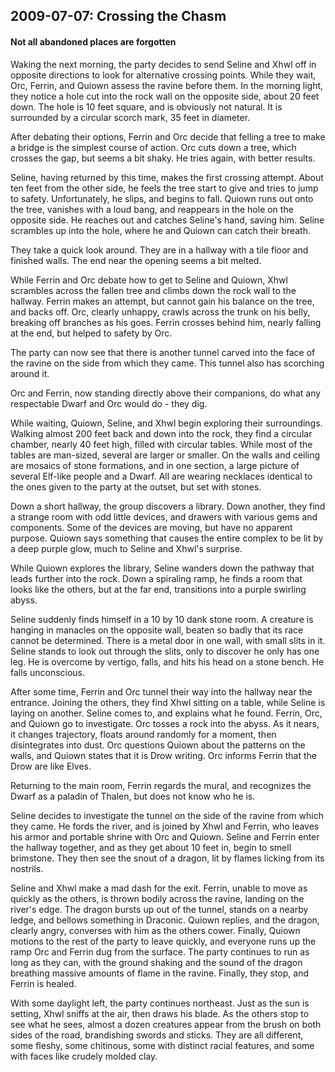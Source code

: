 
## 2009-07-07: Crossing the Chasm

#### Not all abandoned places are forgotten

Waking the next morning, the party decides to send Seline and Xhwl off in
opposite directions to look for alternative crossing points.  While they
wait, Orc, Ferrin, and Quiown assess the ravine before them.  In the morning
light, they notice a hole cut into the rock wall on the opposite side, about
20 feet down.  The hole is 10 feet square, and is obviously not natural.  It
is surrounded by a circular scorch mark, 35 feet in diameter.

After debating their options, Ferrin and Orc decide that felling a tree to
make a bridge is the simplest course of action.  Orc cuts down a tree, which
crosses the gap, but seems a bit shaky.  He tries again, with better results.

Seline, having returned by this time, makes the first crossing attempt.
About ten feet from the other side, he feels the tree start to give and tries
to jump to safety.  Unfortunately, he slips, and begins to fall.  Quiown runs
out onto the tree, vanishes with a loud bang, and reappears in the hole on
the opposite side.  He reaches out and catches Seline's hand, saving him.
Seline scrambles up into the hole, where he and Quiown can catch their
breath.

They take a quick look around.  They are in a hallway with a tile floor and
finished walls.  The end near the opening seems a bit melted.

While Ferrin and Orc debate how to get to Seline and Quiown, Xhwl scrambles
across the fallen tree and climbs down the rock wall to the hallway.  Ferrin
makes an attempt, but cannot gain his balance on the tree, and backs off.
Orc, clearly unhappy, crawls across the trunk on his belly, breaking off
branches as his goes.  Ferrin crosses behind him, nearly falling at the end,
but helped to safety by Orc.

The party can now see that there is another tunnel carved into the face of
the ravine on the side from which they came.  This tunnel also has scorching
around it.

Orc and Ferrin, now standing directly above their companions, do what any
respectable Dwarf and Orc would do - they dig.

While waiting, Quiown, Seline, and Xhwl begin exploring their surroundings.
Walking almost 200 feet back and down into the rock, they find a circular
chamber, nearly 40 feet high, filled with circular tables.  While most of the
tables are man-sized, several are larger or smaller.  On the walls and
ceiling are mosaics of stone formations, and in one section, a large picture
of several Elf-like people and a Dwarf.  All are wearing necklaces identical
to the ones given to the party at the outset, but set with stones.

Down a short hallway, the group discovers a library.  Down another, they find
a strange room with odd little devices, and drawers with various gems and
components.  Some of the devices are moving, but have no apparent purpose.
Quiown says something that causes the entire complex to be lit by a deep
purple glow, much to Seline and Xhwl's surprise.

While Quiown explores the library, Seline wanders down the pathway that leads
further into the rock.  Down a spiraling ramp, he finds a room that looks
like the others, but at the far end, transitions into a purple swirling
abyss.

Seline suddenly finds himself in a 10 by 10 dank stone room.  A creature is
hanging in manacles on the opposite wall, beaten so badly that its race
cannot be determined.  There is a metal door in one wall, with small slits in
it.  Seline stands to look out through the slits, only to discover he only
has one leg.  He is overcome by vertigo, falls, and hits his head on a stone
bench. He falls unconscious.

After some time, Ferrin and Orc tunnel their way into the hallway near the
entrance.  Joining the others, they find Xhwl sitting on a table, while
Seline is laying on another.  Seline comes to, and explains what he found.
Ferrin, Orc, and Quiown go to investigate.  Orc tosses a rock into the abyss.
As it nears, it changes trajectory, floats around randomly for a moment, then
disintegrates into dust.  Orc questions Quiown about the patterns on the
walls, and Quiown states that it is Drow writing.  Orc informs Ferrin that
the Drow are like Elves.

Returning to the main room, Ferrin regards the mural, and recognizes the
Dwarf as a paladin of Thalen, but does not know who he is.

Seline decides to investigate the tunnel on the side of the ravine from which
they came.  He fords the river, and is joined by Xhwl and Ferrin, who leaves
his armor and portable shrine with Orc and Quiown.  Seline and Ferrin enter
the hallway together, and as they get about 10 feet in, begin to smell
brimstone.  They then see the snout of a dragon, lit by flames licking from
its nostrils.

Seline and Xhwl make a mad dash for the exit.  Ferrin, unable to move as
quickly as the others, is thrown bodily across the ravine, landing on the
river's edge.  The dragon bursts up out of the tunnel, stands on a nearby
ledge, and bellows something in Draconic.  Quiown replies, and the dragon,
clearly angry, converses with him as the others cower.  Finally, Quiown
motions to the rest of the party to leave quickly, and everyone runs up the
ramp Orc and Ferrin dug from the surface.  The party continues to run as long
as they can, with the ground shaking and the sound of the dragon breathing
massive amounts of flame in the ravine.  Finally, they stop, and Ferrin is
healed.

With some daylight left, the party continues northeast.  Just as the sun is
setting, Xhwl sniffs at the air, then draws his blade.  As the others stop to
see what he sees, almost a dozen creatures appear from the brush on both
sides of the road, brandishing swords and sticks.  They are all different,
some fleshy, some chitinous, some with distinct racial features, and some
with faces like crudely molded clay.
